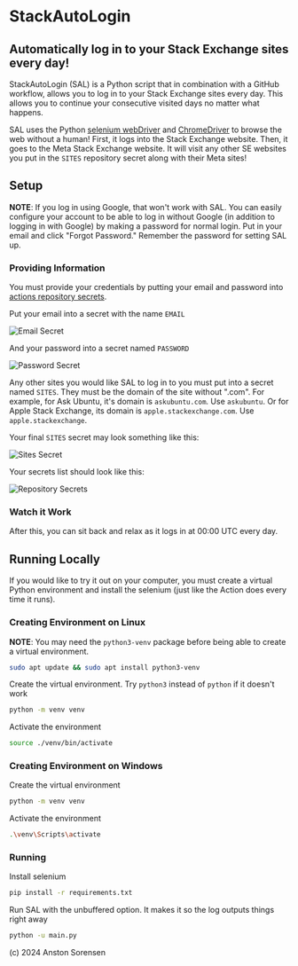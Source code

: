 StackAutoLogin
==========
Automatically log in to your Stack Exchange sites every day!
--------------------------------------------------

StackAutoLogin (SAL) is a Python script that in combination with a GitHub workflow, allows you to log in to your Stack Exchange sites every day. This allows you to continue your consecutive visited days no matter what happens.

SAL uses the Python [selenium webDriver](https://www.selenium.dev/documentation/webdriver/) and [ChromeDriver](https://developer.chrome.com/docs/chromedriver) to browse the web without a human! First, it logs into the Stack Exchange website. Then, it goes to the Meta Stack Exchange website. It will visit any other SE websites you put in the `SITES` repository secret along with their Meta sites!

Setup
------

**NOTE**: If you log in using Google, that won't work with SAL. You can easily configure your account to be able to log in without Google (in addition to logging in with Google) by making a password for normal login. Put in your email and click "Forgot Password." Remember the password for setting SAL up.

### Providing Information

You must provide your credentials by putting your email and password into [actions repository secrets](https://docs.github.com/en/actions/security-for-github-actions/security-guides/using-secrets-in-github-actions#creating-secrets-for-a-repository).

Put your email into a secret with the name `EMAIL`

![Email Secret](https://i.sstatic.net/515cluLH.png)

And your password into a secret named `PASSWORD`

![Password Secret](https://i.sstatic.net/518N2atH.png)

Any other sites you would like SAL to log in to you must put into a secret named `SITES`. They must be the domain of the site without ".com". For example, for Ask Ubuntu, it's domain is `askubuntu.com`. Use `askubuntu`. Or for Apple Stack Exchange, its domain is `apple.stackexchange.com`. Use `apple.stackexchange`.

Your final `SITES` secret may look something like this:

![Sites Secret](https://i.sstatic.net/JfIQkLF2.png)

Your secrets list should look like this:

![Repository Secrets](https://i.sstatic.net/f8izJw6t.png)

### Watch it Work
After this, you can sit back and relax as it logs in at 00:00 UTC every day.

Running Locally
------
If you would like to try it out on your computer, you must create a virtual Python environment and install the selenium (just like the Action does every time it runs).

### Creating Environment on Linux
**NOTE**: You may need the `python3-venv` package before being able to create a virtual environment. 
```bash
sudo apt update && sudo apt install python3-venv
```
Create the virtual environment. Try `python3` instead of `python` if it doesn't work
```bash
python -m venv venv
```

Activate the environment
```bash
source ./venv/bin/activate
```

### Creating Environment on Windows
Create the virtual environment
```bash
python -m venv venv
```

Activate the environment
```bash
.\venv\Scripts\activate
```

### Running
Install selenium
```bash
pip install -r requirements.txt
```
Run SAL with the unbuffered option. It makes it so the log outputs things right away
```bash
python -u main.py
```

(c) 2024 Anston Sorensen

